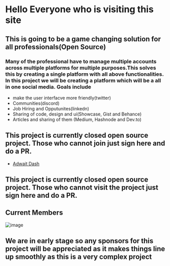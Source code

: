 # Hello Everyone who is visiting this site
## This is going to be a game changing solution  for all professionals(Open Source)
### Many of the professional have to manage multiple accounts across multiple platforms for multiple purposes.This solves this by creating a single platform with all above functionalities. In this project we will be creating a platform which will be a all in one social media. Goals include
* make the user interfacve more friendly(twitter)
* Communities(discord)
* Job Hiring and Opputunites(linkedn)
* Sharing of code, design and ui(Showcase, Gist and Behance)
* Articles and sharing of them (Medium, Hashnode and Dev.to)


## This project is currently closed open source project. Those who cannot join just sign here and do a PR.
* [Adwait Dash](https://twitter.com/epicadidash)

## This project is currently closed open source project. Those who cannot visit the project just sign here and do a PR.
## Current Members
![image](https://user-images.githubusercontent.com/83776308/189698212-04189a51-a970-4cfe-a3cb-95e9d65005f5.png)


## We are in early stage so any sponsors for this project will be appreciated as it makes things line up smoothly as this is a very complex project 

